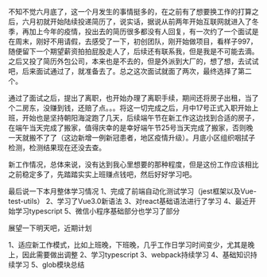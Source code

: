 不知不觉六月底了，这一个月发生的事情挺多的，在之前有了想要换工作的打算之后，六月初就开始陆续投递简历了，说实话，据说从前两年开始互联网就进入了冬季，再加上今年的疫情，投出去的简历很多都没有人回复，有一次约了一个面试是在周末，刚好不用请假，去感受了一下，初创团队，刚开始做项目，看样子997，随便留下一个期望薪资拍拍屁股走人了，后续还有联系我，但是我是不可能去滴。之后又投了简历外包公司，本来也是不去的，但是外派到大厂的，想了想，去试试吧，后来面试通过了，就准备去了。总之这次面试就面了两次，最终选择了第二个。

通过了面试之后，提出了离职，也开始办理了离职手续，期间还将房子出租，当了个二房东，没赚到钱，还赔了点。。。将这一切完成之后，月中17号正式入职开始上班，开始也是坚持朝阳海淀跑了几天，后续端午节在新工作这边找到合适的房子，在端午当天完成了搬家，值得庆幸的是幸好端午节25号当天完成了搬家，否则晚一天就搬不了了（这边新增一例新冠患者，地区疫情升级）。月底小区组织咽拭子检测，检测结果现在还没去查。

新工作情况，总体来说，没有达到我心里想要的那种程度，但是这份工作应该相比之前稳定多了，先踏踏实实上班赚点钱吧，然后好好学习吧。

最后说一下本月整体学习情况
1、完成了前端自动化测试学习（jest框架以及Vue-test-utils）
2、学习了Vue3.0新语法
3、对react基础语法进行了学习
4、最近开始学习typescript
5、微信小程序基础部分也学习了部分

展望一下明天吧，近期计划

1、适应新工作模式，比如上班晚，下班晚，几乎工作日学习时间变少，尤其是晚上，因此需要做出调整
2、学习typescript
3、webpack持续学习
4、基础知识持续学习
5、glob模块总结





